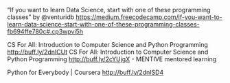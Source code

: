 “If you want to learn Data Science, start with one of these programming classes” by 
@venturidb https://medium.freecodecamp.com/if-you-want-to-learn-data-science-start-with-one-of-these-programming-classes-fb694ffe780c#.cp3wpvi5h

CS For All: Introduction to Computer Science and Python Programming http://buff.ly/2dnICUt
CS For All: Introduction to Computer Science and Python Programming http://buff.ly/2cYUjgX - MENTIVE mentored learning 

Python for Everybody | Coursera http://buff.ly/2dnISD4

